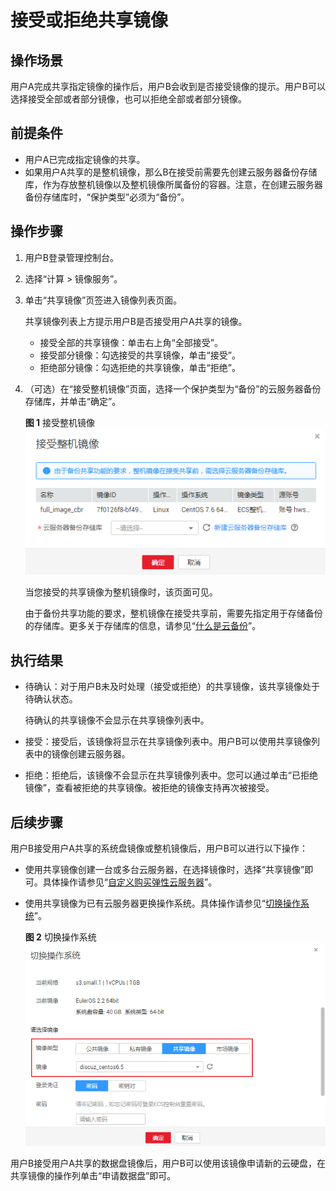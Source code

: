 # 接受或拒绝共享镜像<a name="ims_01_0307"></a>

## 操作场景<a name="section1327510116016"></a>

用户A完成共享指定镜像的操作后，用户B会收到是否接受镜像的提示。用户B可以选择接受全部或者部分镜像，也可以拒绝全部或者部分镜像。

## 前提条件<a name="section19105100105913"></a>

-   用户A已完成指定镜像的共享。
-   如果用户A共享的是整机镜像，那么B在接受前需要先创建云服务器备份存储库，作为存放整机镜像以及整机镜像所属备份的容器。注意，在创建云服务器备份存储库时，“保护类型”必须为“备份”。

## 操作步骤<a name="section84397133195"></a>

1.  用户B登录管理控制台。
2.  选择“计算 \> 镜像服务”。
3.  单击“共享镜像”页签进入镜像列表页面。

    共享镜像列表上方提示用户B是否接受用户A共享的镜像。

    -   接受全部的共享镜像：单击右上角“全部接受”。
    -   接受部分镜像：勾选接受的共享镜像，单击“接受”。
    -   拒绝部分镜像：勾选拒绝的共享镜像，单击“拒绝”。

4.  （可选）在“接受整机镜像”页面，选择一个保护类型为“备份”的云服务器备份存储库，并单击“确定”。

    **图 1**  接受整机镜像<a name="fig734154691420"></a>  
    ![](figures/接受整机镜像.png "接受整机镜像")

    当您接受的共享镜像为整机镜像时，该页面可见。

    由于备份共享功能的要求，整机镜像在接受共享前，需要先指定用于存储备份的存储库。更多关于存储库的信息，请参见“[什么是云备份](https://support.huaweicloud.com/productdesc-cbr/cbr_01_0002.html)”。


## 执行结果<a name="section14975112810164"></a>

-   待确认：对于用户B未及时处理（接受或拒绝）的共享镜像，该共享镜像处于待确认状态。

    待确认的共享镜像不会显示在共享镜像列表中。

-   接受：接受后，该镜像将显示在共享镜像列表中。用户B可以使用共享镜像列表中的镜像创建云服务器。
-   拒绝：拒绝后，该镜像不会显示在共享镜像列表中。您可以通过单击“已拒绝镜像”，查看被拒绝的共享镜像。被拒绝的镜像支持再次被接受。

## 后续步骤<a name="section161146341879"></a>

用户B接受用户A共享的系统盘镜像或整机镜像后，用户B可以进行以下操作：

-   使用共享镜像创建一台或多台云服务器，在选择镜像时，选择“共享镜像”即可。具体操作请参见“[自定义购买弹性云服务器](https://support.huaweicloud.com/qs-ecs/zh-cn_topic_0021831611.html)”。
-   使用共享镜像为已有云服务器更换操作系统。具体操作请参见“[切换操作系统](https://support.huaweicloud.com/usermanual-ecs/zh-cn_topic_0031523135.html)”。

    **图 2**  切换操作系统<a name="fig9649131492419"></a>  
    ![](figures/切换操作系统.png "切换操作系统")


用户B接受用户A共享的数据盘镜像后，用户B可以使用该镜像申请新的云硬盘，在共享镜像的操作列单击“申请数据盘”即可。

